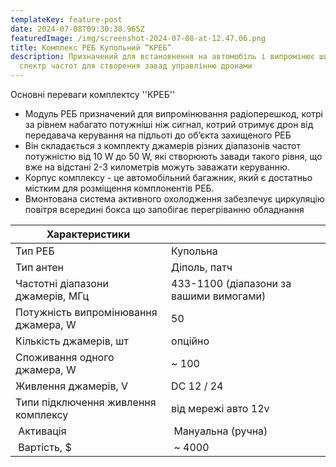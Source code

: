 ```yaml
---
templateKey: feature-post
date: 2024-07-08T09:30:38.965Z
featuredImage: /img/screenshot-2024-07-08-at-12.47.06.png
title: Комплекс РЕБ Купольний “КРЕБ”
description: Призначений для встановнення на автомобіль і випромінює широкий
  спектр частот для створення завад управлінню дронами
---
```

О﻿сновні переваги комплектсу ''КРЕБ''

* Модуль РЕБ призначений для випромінювання радіоперешкод, котрі за рівнем набагато потужніші ніж сигнал, котрий отримує дрон від передавача керування на підльоті до об’єкта захищеного РЕБ
* В﻿ін складається з комплекту джамерів різних діапазонів частот потужністю від 10 W до 50 W, які створюють завади такого рівня, що вже на відстані 2-3 километрів можуть заважати керуванню.
* Корпус комплексу - це автомобільний багажник, який є достатньо містким для розміщення комплонентів РЕБ. 
* Вмонтована система активного охолодження забезпечує циркуляцію повітря всередині бокса що запобігає перегріванню обладнання

<!--StartFragment-->

| Х﻿арактеристики                      |                                                       |     |
| ------------------------------------ | ----------------------------------------------------- | --- |
| Тип РЕБ                              | Купольна                                              |     |
| Тип антен                            | Діполь, патч                                          |     |
| Частотні діапазони джамерів, МГц     | 433-1100 (діапазони за вашими вимогами) |     |
| Потужність випромінювання джамера, W | 50                                                    |     |
| Кількість джамерів, шт               | опційно                                                   |     |
| Споживання одного джамера, W         | ~ 100                                                 |     |
| Живлення джамерів, V                 | DC 12 / 24                                            |     |
| Типи підключення живлення комплексу  | від мережі авто 12v |     |
|  Активація                           |  Мануальна (ручна)                                    |     |
|  Вартість, $                         |  ~ 4000                                               |     |

<!--EndFragment-->